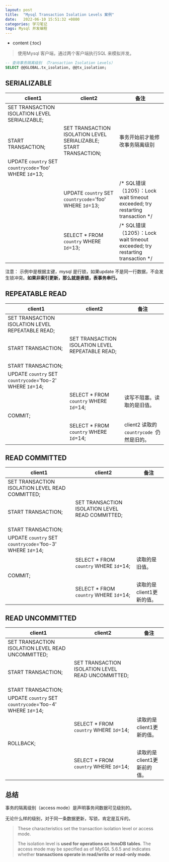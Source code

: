 ```yaml
---
layout: post
title:  "Mysql Transaction Isolation Levels 案例"
date:   2022-06-10 15:51:32 +0800
categories: 学习笔记
tags: Mysql 并发编程
---
```

* content
{:toc}

> 使用Mysql 客户端，通过两个客户端执行SQL 来模拟并发。

```sql
-- 查询事务隔离级别 （Transaction Isolation Levels）
SELECT @@GLOBAL.tx_isolation, @@tx_isolation;
```

## SERIALIZABLE

| client1                                                  | client2                                                               | 备注                                                                       |
| -------------------------------------------------------- | --------------------------------------------------------------------- | ------------------------------------------------------------------------ |
| SET TRANSACTION ISOLATION LEVEL SERIALIZABLE;            |                                                                       |                                                                          |
| <br/>START TRANSACTION;                                  | SET TRANSACTION ISOLATION LEVEL SERIALIZABLE; <br/>START TRANSACTION; | 事务开始前才能修改事务隔离级别                                                          |
| UPDATE `country` SET `countrycode`='foo' WHERE  `Id`=13; |                                                                       |                                                                          |
|                                                          | UPDATE `country` SET `countrycode`='foo' WHERE `Id`=13;               | /* SQL错误（1205）：Lock wait timeout exceeded; try restarting transaction */ |
|                                                          | SELECT * FROM `country` WHERE  `Id`=13;                               | /* SQL错误（1205）：Lock wait timeout exceeded; try restarting transaction */ |

注意： 示例中是根据主键，mysql 是行锁，如果update 不是同一行数据，不会发生锁冲突。**如果非索引更新，那么就是表锁，表事务串行。**

## REPEATABLE READ

| client1                                                    | client2                                          | 备注                              |
| ---------------------------------------------------------- | ------------------------------------------------ | ------------------------------- |
| SET TRANSACTION ISOLATION LEVEL REPEATABLE READ;           |                                                  |                                 |
| <br/>START TRANSACTION;                                    | SET TRANSACTION ISOLATION LEVEL REPEATABLE READ; |                                 |
| <br/>START TRANSACTION;                                    |                                                  |                                 |
| UPDATE `country` SET `countrycode`='foo-2' WHERE  `Id`=14; |                                                  |                                 |
|                                                            | SELECT * FROM `country` WHERE  `Id`=14;          | 读写不阻塞。读取的是旧值。                   |
| COMMIT;                                                    |                                                  |                                 |
|                                                            | SELECT * FROM `country` WHERE `Id`=14;           | client2 读取的`countrycode `仍然是旧的。 |

## READ COMMITTED

| client1                                                    | client2                                         | 备注               |
| ---------------------------------------------------------- | ----------------------------------------------- | ---------------- |
| SET TRANSACTION ISOLATION LEVEL READ COMMITTED;            |                                                 |                  |
| <br/>START TRANSACTION;                                    | SET TRANSACTION ISOLATION LEVEL READ COMMITTED; |                  |
| <br/>START TRANSACTION;                                    |                                                 |                  |
| UPDATE `country` SET `countrycode`='foo-3' WHERE  `Id`=14; |                                                 |                  |
|                                                            | SELECT * FROM `country` WHERE  `Id`=14;         | 读取的是旧值。          |
| COMMIT;                                                    |                                                 |                  |
|                                                            | SELECT * FROM `country` WHERE `Id`=14;          | 读取的是client1更新的值。 |

## READ UNCOMMITTED

| client1                                                   | client2                                           | 备注                |
| --------------------------------------------------------- | ------------------------------------------------- | ----------------- |
| SET TRANSACTION ISOLATION LEVEL READ UNCOMMITTED;         |                                                   |                   |
| <br/>START TRANSACTION;                                   | SET TRANSACTION ISOLATION LEVEL READ UNCOMMITTED; |                   |
| <br/>START TRANSACTION;                                   |                                                   |                   |
| UPDATE `country` SET `countrycode`='foo-4' WHERE `Id`=14; |                                                   |                   |
|                                                           | SELECT * FROM `country` WHERE `Id`=14;            | 读取的是client1更新的值。  |
| ROLLBACK;                                                 |                                                   |                   |
|                                                           | SELECT * FROM `country` WHERE `Id`=14;            | 读取的是client1更新前的值。 |

## 总结

事务的隔离级别（access mode）是声明事务间数据可见级别的。

无论什么样的级别，对于同一条数据更新，写锁，肯定是互斥的。

> These
> characteristics set the transaction isolation level or access mode. 
> 
> The
> isolation level is **used for operations on InnoDB tables**. The access
> mode may be specified as of MySQL 5.6.5 and indicates whether
> **transactions operate in read/write or read-only mode**.
